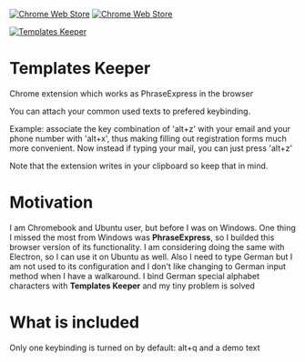 [![Chrome Web Store](https://img.shields.io/chrome-web-store/d/odkokhodchmpbdbkoffbbgbcambckedf.svg?maxAge=2592000)]()
[![Chrome Web Store](https://img.shields.io/chrome-web-store/v/odkokhodchmpbdbkoffbbgbcambckedf.svg?maxAge=2592000)]()

[![Templates Keeper](https://developer.chrome.com/webstore/images/ChromeWebStore_Badge_v2_340x96.png)](https://chrome.google.com/webstore/detail/odkokhodchmpbdbkoffbbgbcambckedf)

# Templates Keeper

Chrome extension which works as PhraseExpress in the browser


You can attach your common used texts to prefered keybinding. 

Example: associate the key combination of 'alt+z' with your email and your phone number with 'alt+x', thus making filling out registration forms much more convenient.
Now instead if typing your mail, you can just press 'alt+z'

Note that the extension writes in your clipboard so keep that in mind.

# Motivation

I am Chromebook and Ubuntu user, but before I was on Windows.
One thing I missed the most from Windows was **PhraseExpress**, so I builded this browser version of its functionality.
I am considering doing the same with Electron, so I can use it on Ubuntu as well. 
Also I need to type German but I am not used to its configuration and I don't like changing to German input method when I have a walkaround. I bind German special alphabet characters with **Templates Keeper** and my tiny problem is solved

# What is included

Only one keybinding is turned on by default: alt+q and  a demo text
